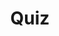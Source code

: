 ---
title: "Quiz"
passing_percentage: 70
layout: "test"
type: "test"
questions:
  - id: "q1"
    text: "What indicates a problem in the Linkerd dashboard?"
    type: "single-answer"
    marks: 2
    options:
      - id: "a"
        text: "High latency values"
      - id: "b"
        text: "Success rate below 100%"
        is_correct: true
      - id: "c"
        text: "Low requests per second"
  - id: "q2"
    text: "Which Linkerd features help with debugging applications? (Select all that apply)"
    type: "multi-answer"
    marks: 2
    options:
      - id: "a"
        text: "Live traffic monitoring in dashboard"
        is_correct: true
      - id: "b"
        text: "tap command for request inspection"
        is_correct: true
      - id: "c"
        text: "gRPC status code recognition"
        is_correct: true
  - id: "q3"
    text: "What gRPC status code indicates a common error response?" 
    type: "short_answer" 
    marks: 2
    correct_answer: "2" 
---